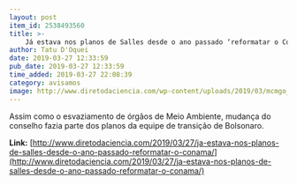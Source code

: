 ```yaml
---
layout: post
item_id: 2538493560
title: >-
    Já estava nos planos de Salles desde o ano passado ‘reformatar o Conama’
author: Tatu D'Oquei
date: 2019-03-27 12:33:59
pub_date: 2019-03-27 12:33:59
time_added: 2019-03-27 22:08:39
category: avisamos
image: http://www.diretodaciencia.com/wp-content/uploads/2019/03/mcmgo_abr_170120192717df.jpg
---
```


Assim como o esvaziamento de órgãos de Meio Ambiente, mudança do conselho fazia parte dos planos da equipe de transição de Bolsonaro.

**Link:** [http://www.diretodaciencia.com/2019/03/27/ja-estava-nos-planos-de-salles-desde-o-ano-passado-reformatar-o-conama/](http://www.diretodaciencia.com/2019/03/27/ja-estava-nos-planos-de-salles-desde-o-ano-passado-reformatar-o-conama/)

